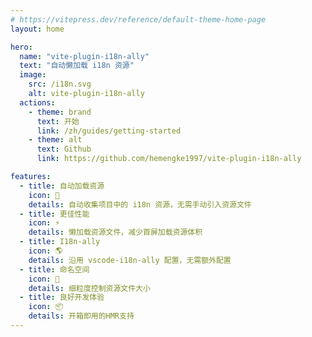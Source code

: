 ```yaml
---
# https://vitepress.dev/reference/default-theme-home-page
layout: home

hero:
  name: "vite-plugin-i18n-ally"
  text: "自动懒加载 i18n 资源"
  image:
    src: /i18n.svg
    alt: vite-plugin-i18n-ally
  actions:
    - theme: brand
      text: 开始
      link: /zh/guides/getting-started
    - theme: alt
      text: Github
      link: https://github.com/hemengke1997/vite-plugin-i18n-ally

features:
  - title: 自动加载资源
    icon: 🚀
    details: 自动收集项目中的 i18n 资源，无需手动引入资源文件
  - title: 更佳性能
    icon: ⚡️
    details: 懒加载资源文件，减少首屏加载资源体积
  - title: I18n-ally
    icon: 🌎
    details: 沿用 vscode-i18n-ally 配置，无需额外配置
  - title: 命名空间
    icon: 📁
    details: 细粒度控制资源文件大小
  - title: 良好开发体验
    icon: 📦
    details: 开箱即用的HMR支持
---
```



